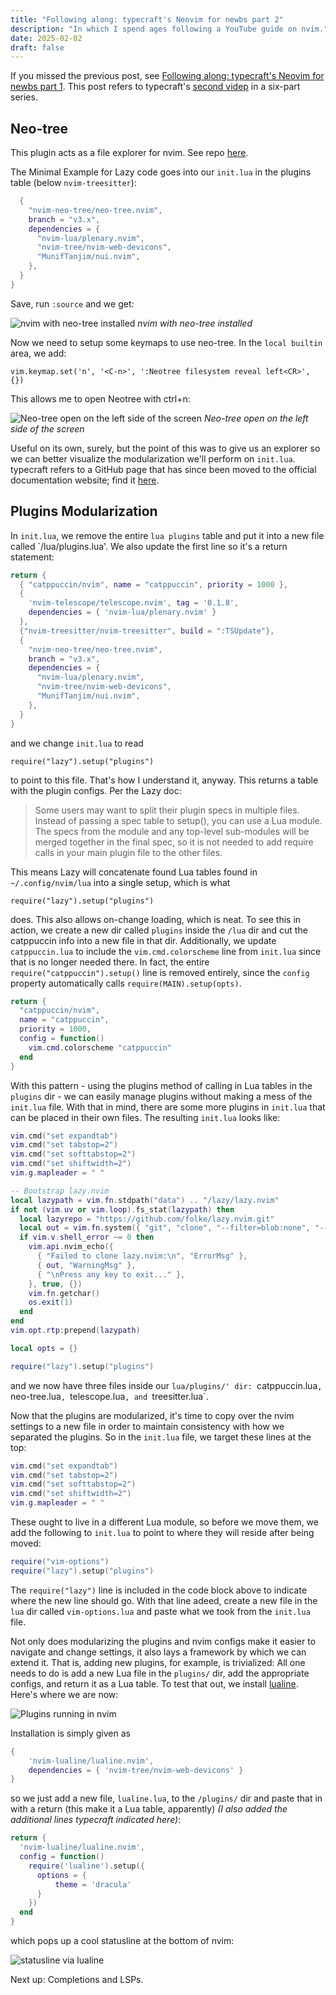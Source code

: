 ```yaml
---
title: "Following along: typecraft's Neovim for newbs part 2"
description: "In which I spend ages following a YouTube guide on nvim."
date: 2025-02-02
draft: false
---
```

If you missed the previous post, see [Following along: typecraft's Neovim for newbs part 1](2025-2-2-nvim-newb-1.md). This post refers to typecraft's [second videp](https://www.youtube.com/watch?v=4zyZ3sw_ulc&list=PLsz00TDipIffreIaUNk64KxTIkQaGguqn&index=2) in a six-part series.

## Neo-tree

This plugin acts as a file explorer for nvim. See repo [here](https://github.com/nvim-neo-tree/neo-tree.nvim).

The Minimal Example for Lazy code goes into our `init.lua` in the plugins table (below `nvim-treesitter`):

```lua
  {
    "nvim-neo-tree/neo-tree.nvim",
    branch = "v3.x",
    dependencies = {
      "nvim-lua/plenary.nvim",
      "nvim-tree/nvim-web-devicons",
      "MunifTanjim/nui.nvim",
    },
  }
}
```

Save, run `:source` and we get:

![nvim with neo-tree installed](/img/2025-02-02_with-neo-tree.png)
*nvim with neo-tree installed*

Now we need to setup some keymaps to use neo-tree. In the `local builtin` area, we add:

`vim.keymap.set('n', '<C-n>', ':Neotree filesystem reveal left<CR>', {})`

This allows me to open Neotree with ctrl+n:

![Neo-tree open on the left side of the screen](/img/2025-02-02_neo-tree-working.png)
*Neo-tree open on the left side of the screen*

Useful on its own, surely, but the point of this was to give us an explorer so we can better visualize the modularization we'll perform on `init.lua`. typecraft refers to a GitHub page that has since been moved to the official documentation website; find it [here](https://lazy.folke.io/usage/structuring).

## Plugins Modularization

In `init.lua`, we remove the entire `lua plugins` table and put it into a new file called `/lua/plugins.lua'. We also update the first line so it's a return statement:

```lua
return {
  { "catppuccin/nvim", name = "catppuccin", priority = 1000 },
  {
    'nvim-telescope/telescope.nvim', tag = '0.1.8',
    dependencies = { 'nvim-lua/plenary.nvim' }
  },
  {"nvim-treesitter/nvim-treesitter", build = ":TSUpdate"},
  {
    "nvim-neo-tree/neo-tree.nvim",
    branch = "v3.x",
    dependencies = {
      "nvim-lua/plenary.nvim",
      "nvim-tree/nvim-web-devicons",
      "MunifTanjim/nui.nvim",
    },
  }
}
```

and we change `init.lua` to read

`require("lazy").setup("plugins")`

to point to this file. That's how I understand it, anyway. This returns a table with the plugin configs. Per the Lazy doc:

> Some users may want to split their plugin specs in multiple files. Instead of passing a spec table to setup(), you can use a Lua module. The specs from the module and any top-level sub-modules will be merged together in the final spec, so it is not needed to add require calls in your main plugin file to the other files.

This means Lazy will concatenate found Lua tables found in `~/.config/nvim/lua` into a single setup, which is what

`require("lazy").setup("plugins")`

does. This also allows on-change loading, which is neat. To see this in action, we create a new dir called `plugins` inside the `/lua` dir and cut the catppuccin info into a new file in that dir. Additionally, we update `catppuccin.lua` to include the `vim.cmd.colorscheme` line from `init.lua` since that is no longer needed there. In fact, the entire `require("catppuccin").setup()` line is removed entirely, since the `config` property automatically calls `require(MAIN).setup(opts)`. 

```lua
return {
  "catppuccin/nvim",
  name = "catppuccin",
  priority = 1000,
  config = function()
    vim.cmd.colorscheme "catppuccin"
  end
}
```

With this pattern - using the plugins method of calling in Lua tables in the `plugins` dir - we can easily manage plugins without making a mess of the `init.lua` file. With that in mind, there are some more plugins in `init.lua` that can be placed in their own files. The resulting `init.lua` looks like:

```lua
vim.cmd("set expandtab")
vim.cmd("set tabstop=2")
vim.cmd("set softtabstop=2")
vim.cmd("set shiftwidth=2")
vim.g.mapleader = " "

-- Bootstrap lazy.nvim
local lazypath = vim.fn.stdpath("data") .. "/lazy/lazy.nvim"
if not (vim.uv or vim.loop).fs_stat(lazypath) then
  local lazyrepo = "https://github.com/folke/lazy.nvim.git"
  local out = vim.fn.system({ "git", "clone", "--filter=blob:none", "--branch=stable", lazyrepo, lazypath })
  if vim.v.shell_error ~= 0 then
    vim.api.nvim_echo({
      { "Failed to clone lazy.nvim:\n", "ErrorMsg" },
      { out, "WarningMsg" },
      { "\nPress any key to exit..." },
    }, true, {})
    vim.fn.getchar()
    os.exit(1)
  end
end
vim.opt.rtp:prepend(lazypath)

local opts = {}

require("lazy").setup("plugins")
```

and we now have three files inside our `lua/plugins/' dir: `catppuccin.lua`, `neo-tree.lua`, `telescope.lua`, and `treesitter.lua`.

Now that the plugins are modularized, it's time to copy over the nvim settings to a new file in order to maintain consistency with how we separated the plugins. So in the `init.lua` file, we target these lines at the top:

```lua
vim.cmd("set expandtab")
vim.cmd("set tabstop=2")
vim.cmd("set softtabstop=2")
vim.cmd("set shiftwidth=2")
vim.g.mapleader = " "
```

These ought to live in a different Lua module, so before we move them, we add the following to `init.lua` to point to where they will reside after being moved:

```lua
require("vim-options")
require("lazy").setup("plugins")
```

The `require("lazy")` line is included in the code block above to indicate where the new line should go. With that line adeed, create a new file in the `lua` dir called `vim-options.lua` and paste what we took from the `init.lua` file.

Not only does modularizing the plugins and nvim configs make it easier to navigate and change settings, it also lays a framework by which we can extend it. That is, adding new plugins, for example, is trivialized: All one needs to do is add a new Lua file in the `plugins/` dir, add the appropriate configs, and return it as a Lua table. To test that out, we install [lualine](https://github.com/nvim-lualine/lualine.nvim). Here's where we are now:

![Plugins running in nvim](/img/2025-02-12_nvim_with_pt2_plugins.png)

Installation is simply given as

```lua
{
    'nvim-lualine/lualine.nvim',
    dependencies = { 'nvim-tree/nvim-web-devicons' }
}
```

so we just add a new file, `lualine.lua`, to the `/plugins/` dir and paste that in with a return (this make it a Lua table, apparently) *(I also added the additional lines typecraft indicated here)*:

```lua
return {
  'nvim-lualine/lualine.nvim',
  config = function()
    require('lualine').setup({
      options = {
          theme = 'dracula'
      }
    })
  end
}
```

which pops up a cool statusline at the bottom of nvim:

![statusline via lualine](/img/2025-02-12_nvim_statusline.png)

Next up: Completions and LSPs.
